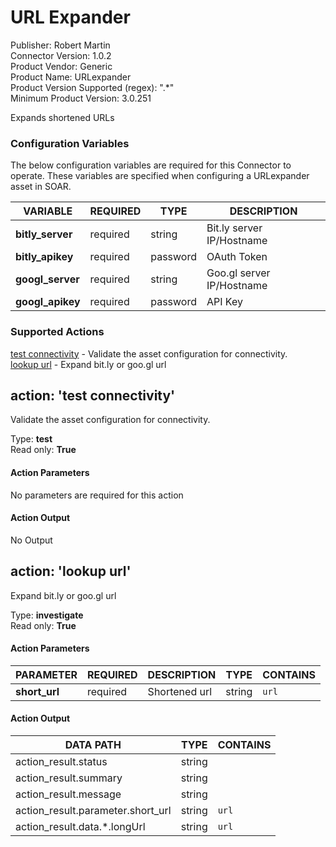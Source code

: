 [comment]: # "Auto-generated SOAR connector documentation"
# URL Expander

Publisher: Robert Martin  
Connector Version: 1\.0\.2  
Product Vendor: Generic  
Product Name: URLexpander  
Product Version Supported (regex): "\.\*"  
Minimum Product Version: 3\.0\.251  

Expands shortened URLs

[comment]: # "File: readme.md"
[comment]: # ""
[comment]: # "Licensed under the Apache License, Version 2.0 (the 'License');"
[comment]: # "you may not use this file except in compliance with the License."
[comment]: # "You may obtain a copy of the License at"
[comment]: # ""
[comment]: # "    http://www.apache.org/licenses/LICENSE-2.0"
[comment]: # ""
[comment]: # "Unless required by applicable law or agreed to in writing, software distributed under"
[comment]: # "the License is distributed on an 'AS IS' BASIS, WITHOUT WARRANTIES OR CONDITIONS OF ANY KIND,"
[comment]: # "either express or implied. See the License for the specific language governing permissions"
[comment]: # "and limitations under the License."
[comment]: # ""



### Configuration Variables
The below configuration variables are required for this Connector to operate.  These variables are specified when configuring a URLexpander asset in SOAR.

VARIABLE | REQUIRED | TYPE | DESCRIPTION
-------- | -------- | ---- | -----------
**bitly\_server** |  required  | string | Bit\.ly server IP/Hostname
**bitly\_apikey** |  required  | password | OAuth Token
**googl\_server** |  required  | string | Goo\.gl server IP/Hostname
**googl\_apikey** |  required  | password | API Key

### Supported Actions  
[test connectivity](#action-test-connectivity) - Validate the asset configuration for connectivity\.  
[lookup url](#action-lookup-url) - Expand bit\.ly or goo\.gl url  

## action: 'test connectivity'
Validate the asset configuration for connectivity\.

Type: **test**  
Read only: **True**

#### Action Parameters
No parameters are required for this action

#### Action Output
No Output  

## action: 'lookup url'
Expand bit\.ly or goo\.gl url

Type: **investigate**  
Read only: **True**

#### Action Parameters
PARAMETER | REQUIRED | DESCRIPTION | TYPE | CONTAINS
--------- | -------- | ----------- | ---- | --------
**short\_url** |  required  | Shortened url | string |  `url` 

#### Action Output
DATA PATH | TYPE | CONTAINS
--------- | ---- | --------
action\_result\.status | string | 
action\_result\.summary | string | 
action\_result\.message | string | 
action\_result\.parameter\.short\_url | string |  `url` 
action\_result\.data\.\*\.longUrl | string |  `url` 